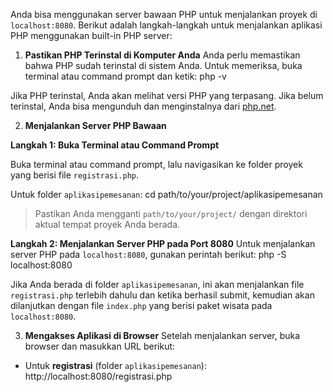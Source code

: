 Anda bisa menggunakan server bawaan PHP untuk menjalankan proyek di `localhost:8080`. Berikut adalah langkah-langkah untuk menjalankan aplikasi PHP menggunakan built-in PHP server:

1. **Pastikan PHP Terinstal di Komputer Anda**
Anda perlu memastikan bahwa PHP sudah terinstal di sistem Anda. Untuk memeriksa, buka terminal atau command prompt dan ketik: php -v

Jika PHP terinstal, Anda akan melihat versi PHP yang terpasang. Jika belum terinstal, Anda bisa mengunduh dan menginstalnya dari [php.net](https://www.php.net/downloads).

2. **Menjalankan Server PHP Bawaan**

**Langkah 1: Buka Terminal atau Command Prompt**

Buka terminal atau command prompt, lalu navigasikan ke folder proyek yang berisi file `registrasi.php`.

Untuk folder `aplikasipemesanan`: cd path/to/your/project/aplikasipemesanan

> Pastikan Anda mengganti `path/to/your/project/` dengan direktori aktual tempat proyek Anda berada.

**Langkah 2: Menjalankan Server PHP pada Port 8080**
Untuk menjalankan server PHP pada `localhost:8080`, gunakan perintah berikut: php -S localhost:8080

Jika Anda berada di folder `aplikasipemesanan`, ini akan menjalankan file `registrasi.php` terlebih dahulu dan ketika berhasil submit, kemudian akan dilanjutkan dengan file `index.php` yang berisi paket wisata pada `localhost:8080`.

3. **Mengakses Aplikasi di Browser**
Setelah menjalankan server, buka browser dan masukkan URL berikut:
- Untuk **registrasi** (folder `aplikasipemesanan`): http://localhost:8080/registrasi.php
